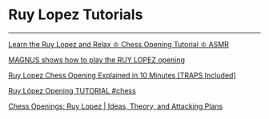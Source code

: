 ﻿# Ruy Lopez Tutorials

---

[Learn the Ruy Lopez and Relax ♔ Chess Opening Tutorial ♔ ASMR](https://www.youtube.com/watch?v=5N2IX72pYPs)

[MAGNUS shows how to play the RUY LOPEZ opening](https://www.youtube.com/watch?v=GN7lp9V0szA)

[Ruy Lopez Chess Opening Explained in 10 Minutes \[TRAPS Included\]](https://www.youtube.com/watch?v=xD0iTgHMQVQ)

[Ruy López Opening TUTORIAL \#chess](https://www.youtube.com/watch?v=G3A3wVULWOw)

[Chess Openings: Ruy Lopez \| Ideas, Theory, and Attacking Plans](https://www.youtube.com/watch?v=IQrtrPvU3bQ)

